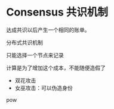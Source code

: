 # Consensus 共识机制

达成共识以后产生一个相同的账单。

分布式共识机制

只能选择一个节点来记录

计算是为了增加这个成本，不能随便造假了



- 双花攻击
- 女巫攻击：可以伪造身份



pow
